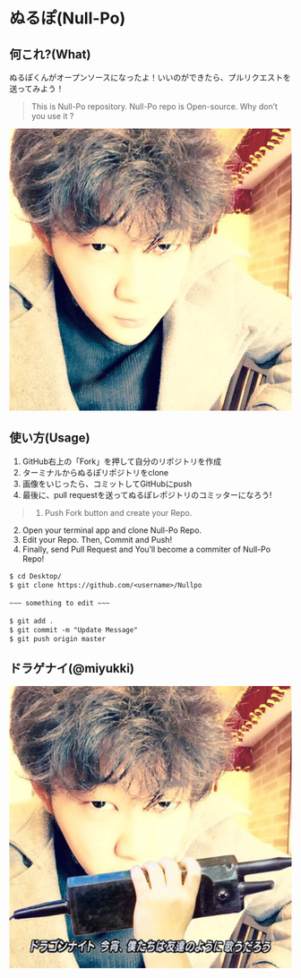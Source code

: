 # ぬるぽ(Null-Po)

## 何これ?(What)

ぬるぽくんがオープンソースになったよ！いいのができたら、プルリクエストを送ってみよう！
> This is Null-Po repository.
Null-Po repo is Open-source.
Why don’t you use it ?

![Alt Text](nullpo-basic.jpg)

## 使い方(Usage)

1. GitHub右上の「Fork」を押して自分のリポジトリを作成
2. ターミナルからぬるぽリポジトリをclone
3. 画像をいじったら、コミットしてGitHubにpush
4. 最後に、pull requestを送ってぬるぽレポジトリのコミッターになろう!

> 1. Push Fork button and create your Repo.
2. Open your terminal app and clone Null-Po Repo.
3. Edit your Repo. Then, Commit and Push!
4. Finally, send Pull Request and You’ll become a commiter of Null-Po Repo!

```
$ cd Desktop/
$ git clone https://github.com/<username>/Nullpo

~~~ something to edit ~~~

$ git add .
$ git commit -m "Update Message"
$ git push origin master
```

## ドラゲナイ(@miyukki)

![Dragon night](nullpo-dragon.jpg)
